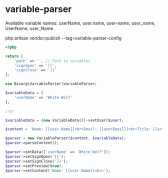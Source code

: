 # variable-parser
Available variable names: userName, user.name, user-name, user_name, UserName, user_Name

php artisan vendor:publish --tag=variable-parser-config
```PHP
<?php

return [
    'path' => '', // Path to variables
    'signOpen' => '[[',
    'signClose' => ']]'
];
```

```PHP
use Bizarg\VariableParser\VariableParser;

$variableData = [
    'userName' => 'White Wolf'
];

//or

$variableData = (new VariableData())->setUser($user);

$content = 'Name: [[user.Name]]<br>Email: [[userEmail]]<br>Title: [[articleTitle]]<br>Slug: [[articleSlug]]<br>';

$parser = new VariableParser($content, $variableData);
$parser->parseContent();

$parser->setData(['userName' => 'White Wolf']);
$parser->setSignOpen('{{');
$parser->setSignClose('}}');
$parser->setPreview(true);
$parser->setContent('Name: [[user.Name]]<br>');
```
